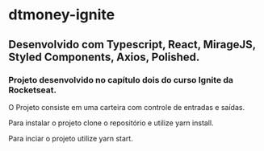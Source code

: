# dtmoney-ignite 

## Desenvolvido com Typescript, React, MirageJS, Styled Components, Axios, Polished.

### Projeto desenvolvido no capítulo dois do curso Ignite da Rocketseat.

O Projeto consiste em uma carteira com controle de entradas e saídas.

Para instalar o projeto clone o repositório e utilize yarn install.

Para inciar o projeto utilize yarn start.
